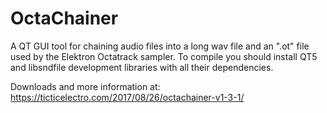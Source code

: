 # OctaChainer
A QT GUI tool for chaining audio files into a long wav file and an ".ot" file used by the Elektron Octatrack sampler.
To compile you should install QT5 and libsndfile development libraries with all their dependencies.

Downloads and more information at: [https://ticticelectro.com/2017/08/26/octachainer-v1-3-1/ ](https://ticticelectro.com/2020/11/14/octachainer-v1-3-1/)
